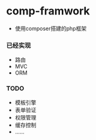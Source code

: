 # comp-framwork
* 使用composer搭建的php框架

### 已经实现
* 路由
* MVC
* ORM

### TODO
* 模板引擎
* 表单验证
* 权限管理
* 缓存控制
* ......
